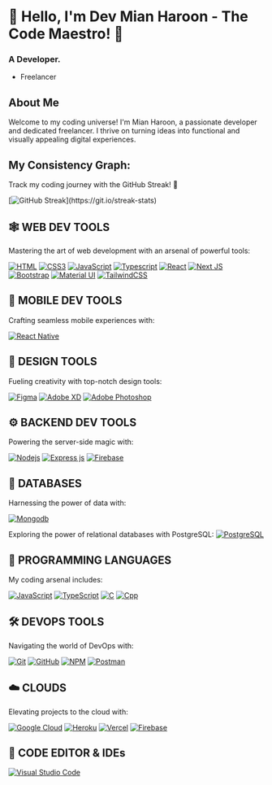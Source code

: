 # 👋 Hello, I'm Dev Mian Haroon - The Code Maestro! 🚀
### A Developer.
 
 - Freelancer

## About Me
Welcome to my coding universe! I'm Mian Haroon, a passionate developer and dedicated freelancer. I thrive on turning ideas into functional and visually appealing digital experiences.      
     
## My Consistency Graph:
Track my coding journey with the GitHub Streak! 🚀

[![GitHub Streak](https://github-readme-streak-stats.herokuapp.com/?user=devmianharoon&theme=highcontrast&layout=compa")](https://git.io/streak-stats)





## 🕸️ **WEB DEV TOOLS**
Mastering the art of web development with an arsenal of powerful tools:


[![HTML](https://img.shields.io/badge/HTML5-E34F26?style=for-the-badge&logo=html5&logoColor=white "HTML")](https://github.com/devmianharoon)
[![CSS3](https://img.shields.io/badge/CSS3-1572B6?style=for-the-badge&logo=css3&logoColor=white "CSS")](https://github.com/devmianharoon)
[![JavaScript](https://img.shields.io/badge/JavaScript-F7DF1E?style=for-the-badge&logo=javascript&logoColor=black "JavaScript")](https://github.com/devmianharoon)
[![Typescript](https://img.shields.io/badge/TypeScript-007ACC?style=for-the-badge&logo=typescript&logoColor=white "Typescript")](https://github.com/devmianharoon)
[![React](https://img.shields.io/badge/React-20232A?style=for-the-badge&logo=react&logoColor=61DAFB "React js")](https://github.com/devmianharoon)
[![Next JS](https://img.shields.io/badge/Next-black?style=for-the-badge&logo=next.js&logoColor=white "Next.js")](https://github.com/devmianharoon)
[![Bootstrap](https://img.shields.io/badge/Bootstrap-563D7C?style=for-the-badge&logo=bootstrap&logoColor=white "Bootstrap")](https://github.com/devmianharoon)
[![Material UI](https://img.shields.io/badge/Material--UI-%230081CB.svg?style=for-the-badge&logo=mui&logoColor=white "Material UI")](https://github.com/devmianharoon)
[![TailwindCSS](https://img.shields.io/badge/tailwindcss-%2338B2AC.svg?style=for-the-badge&logo=tailwind-css&logoColor=white)](https://github.com/devmianharoon)
<br />

## 📱 **MOBILE DEV TOOLS**
Crafting seamless mobile experiences with:


[![React Native](https://img.shields.io/badge/React_Native-20232A?style=for-the-badge&logo=react&logoColor=61DAFB "React Native")](https://github.com/devmianharoon)


## 🍧 **DESIGN TOOLS**
Fueling creativity with top-notch design tools:


[![Figma](https://img.shields.io/badge/figma-%23F24E1E.svg?style=for-the-badge&logo=figma&logoColor=white "Figma")](https://github.com/devmianharoon)
[![Adobe XD](https://img.shields.io/badge/Adobe%20XD-470137?style=for-the-badge&logo=Adobe%20XD&logoColor=#FF61F6 "XD")](https://github.com/devmianharoon)
[![Adobe Photoshop](https://img.shields.io/badge/adobe%20photoshop-%2331A8FF.svg?style=for-the-badge&logo=adobe%20photoshop&logoColor=white)](https://github.com/devmianharoon)


## ⚙️ **BACKEND DEV TOOLS**
Powering the server-side magic with:

[![](https://img.shields.io/badge/Node.js-43853D?style=for-the-badge&logo=node.js&logoColor=white "Nodejs")](https://github.com/devmianharoon)
[![Express js](https://img.shields.io/badge/Express.js-404D59?style=for-the-badge "Express js")](https://github.com/devmianharoon)
[![Firebase](https://img.shields.io/badge/firebase-%23039BE5.svg?style=for-the-badge&logo=firebase "Firebase")](https://github.com/devmianharoon)


## 📅 **DATABASES**
Harnessing the power of data with:

[![Mongodb](https://img.shields.io/badge/MongoDB-4EA94B?style=for-the-badge&logo=mongodb&logoColor=white "Mongodb")][repo]

Exploring the power of relational databases with PostgreSQL:
[![PostgreSQL](https://img.shields.io/badge/PostgreSQL-336791?style=for-the-badge&logo=postgresql&logoColor=white)](https://github.com/devmianharoon)

## 🎯 **PROGRAMMING LANGUAGES**
My coding arsenal includes:


[![JavaScript](https://img.shields.io/badge/JavaScript-F7DF1E?style=for-the-badge&logo=javascript&logoColor=black "JavaScript")][repo]
[![TypeScript](https://img.shields.io/badge/TypeScript-007ACC?style=for-the-badge&logo=TypeScript&logoColor=white "TypeScript")][repo]
[![C](https://img.shields.io/badge/C-CC6699?style=for-the-badge&logo=C&logoColor=white "C")][repo]
[![Cpp](https://img.shields.io/badge/CPP-007ACC?style=for-the-badge&logo=Cpp&logoColor=white "Cpp")][repo]



<!-- [![Java](https://img.shields.io/badge/java-%23ED8B00.svg?style=for-the-badge&logo=java&logoColor=white "Java")][repo] -->

## 🛠️ **DEVOPS TOOLS**
Navigating the world of DevOps with:


[![Git](https://img.shields.io/badge/git-%23F05033.svg?style=for-the-badge&logo=git&logoColor=white "Git")][repo]
[![GitHub](https://img.shields.io/badge/github-%23121011.svg?style=for-the-badge&logo=github&logoColor=white "GitHub")][repo]
[![NPM](https://img.shields.io/badge/NPM-%23000000.svg?style=for-the-badge&logo=npm&logoColor=white "Npm")][repo]
[![Postman](https://img.shields.io/badge/Postman-FF6C37?style=for-the-badge&logo=postman&logoColor=white "Postman")][repo]

## ☁️ **CLOUDS**
Elevating projects to the cloud with:


[![Google Cloud](https://img.shields.io/badge/GoogleCloud-%234285F4.svg?style=for-the-badge&logo=google-cloud&logoColor=white "Google Cloud")][repo]
[![Heroku](https://img.shields.io/badge/heroku-%23430098.svg?style=for-the-badge&logo=heroku&logoColor=white "Heroku")][repo]
[![Vercel](https://img.shields.io/badge/vercel-%23000000.svg?style=for-the-badge&logo=vercel&logoColor=white "Vercel")][repo]
[![Firebase](https://img.shields.io/badge/firebase-%23039BE5.svg?style=for-the-badge&logo=firebase "Firebase")][repo]




## 📄 **CODE EDITOR & IDEs**

[![Visual Studio Code](https://img.shields.io/badge/VS%20Code-0078d7.svg?style=for-the-badge&logo=visual-studio-code&logoColor=white "Visual Studio Code")][repo]
   



[repo]: https://github.com/devmianharoon
